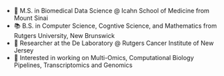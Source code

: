 - 🔭 M.S. in Biomedical Data Science @ Icahn School of Medicine from Mount Sinai
- 📚 B.S. in Computer Science, Cogntive Science, and Mathematics from Rutgers University, New Brunswick
- 🌱 Researcher at the De Laboratory @ Rutgers Cancer Institute of New Jersey
- 🤔 Interested in working on Multi-Omics, Computational Biology Pipelines, Transcriptomics and Genomics
